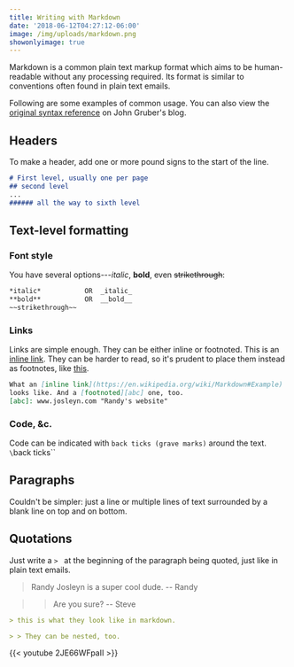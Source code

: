```yaml
---
title: Writing with Markdown
date: '2018-06-12T04:27:12-06:00'
image: /img/uploads/markdown.png
showonlyimage: true
---
```

Markdown is a common plain text markup format which aims to be human-readable without any processing required. Its format is similar to conventions often found in plain text emails.

Following are some examples of common usage. You can also view the [original syntax reference][daring] on John Gruber's blog.

[daring]: https://daringfireball.net/projects/markdown/syntax "John Gruber's Markdown reference"

## Headers

To make a header, add one or more pound signs to the start of the line.

```markdown
# First level, usually one per page
## second level
...
###### all the way to sixth level
```

## Text-level formatting

### Font style

You have several options---_italic_, __bold__, even ~~strikethrough~~:
```markdown
*italic*           OR  _italic_
**bold**           OR  __bold__
~~strikethrough~~
```
### Links
Links are simple enough. They can be either inline or footnoted.
This is an [inline link](https://en.wikipedia.org/wiki/Markdown#Example). They can be harder to read, so it's prudent to place them instead as footnotes, like [this][abc].

[abc]: https://en.wikipedia.org/wiki/Markdown "add hover text"

```markdown
What an [inline link](https://en.wikipedia.org/wiki/Markdown#Example)
looks like. And a [footnoted][abc] one, too.
[abc]: www.josleyn.com "Randy's website"
```

### Code, &c.

Code can be indicated with `back ticks (grave marks)` around the text. `\`back ticks\``

## Paragraphs

Couldn't be simpler: just a line
or
multiple lines of text surrounded by a blank line on
top and on bottom.

## Quotations

Just write a `> ` at the beginning of the paragraph being quoted, just like in plain text emails.

> Randy Josleyn is a super cool dude. -- Randy

> > Are you sure? -- Steve

```markdown
> this is what they look like in markdown.

> > They can be nested, too.
```

{{< youtube 2JE66WFpaII >}}
